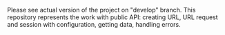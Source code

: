 Please see actual version of the project on "develop" branch.
This repository represents the work with public API: creating URL, URL request and session with configuration, getting data, handling errors.

